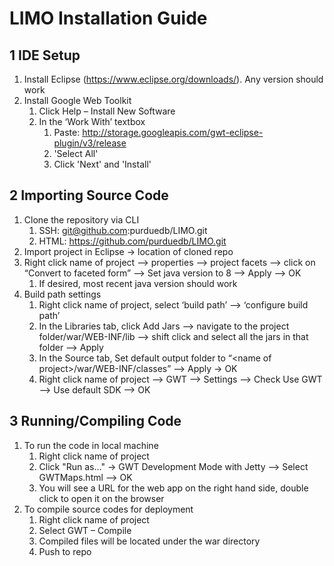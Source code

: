# LIMO Installation Guide
## 1 IDE Setup
1. Install Eclipse (<https://www.eclipse.org/downloads/>). Any version should work
2. Install Google Web Toolkit
    1. Click Help – Install New Software
    2. In the ‘Work With’ textbox
        1. Paste: <http://storage.googleapis.com/gwt-eclipse-plugin/v3/release>
        2. 'Select All'
        3. Click 'Next' and 'Install'

## 2 Importing Source Code
1. Clone the repository via CLI
    1. SSH: git@github.com:purduedb/LIMO.git
    2. HTML: https://github.com/purduedb/LIMO.git
2. Import project in Eclipse -> location of cloned repo
3. Right click name of project –> properties –> project facets –> click on “Convert to faceted form” –> Set java version to 8 –> Apply –> OK
    1. If desired, most recent java version should work
4. Build path settings
    1. Right click name of project, select ‘build path’ –> ‘configure build path’
    2. In the Libraries tab, click Add Jars –> navigate to the project folder/war/WEB-INF/lib –> shift click and select all the jars in that folder –> Apply
    3. In the Source tab, Set default output folder to “\<name of project\>/war/WEB-INF/classes” –> Apply -> OK
    4. Right click name of project –> GWT –> Settings –> Check Use GWT –> Use default SDK –> OK

## 3 Running/Compiling Code
1. To run the code in local machine
    1. Right click name of project
    2. Click "Run as..." -> GWT Development Mode with Jetty –> Select GWTMaps.html –> OK
    3. You will see a URL for the web app on the right hand side, double click to open it on the browser
2. To compile source codes for deployment
    1. Right click name of project
    2. Select GWT – Compile
    3. Compiled files will be located under the war directory
    4. Push to repo
